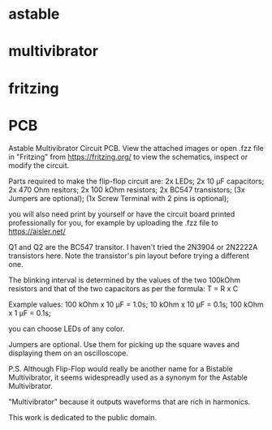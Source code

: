 # astable
# multivibrator
# fritzing 
# PCB


Astable Multivibrator Circuit PCB.
View the attached images or 
open .fzz file in "Fritzing" from https://fritzing.org/ to view the schematics, inspect or modify the circuit.

Parts required to make the flip-flop circuit are:
2x LEDs;
2x 10 μF capacitors;
2x 470 Ohm resitors;
2x 100 kOhm resistors;
2x BC547 transistors;
(3x Jumpers are optional);
(1x Screw Terminal with 2 pins is optional);

you will also need print by yourself or have the circuit board printed professionally for you, 
for example by uploading the .fzz file to https://aisler.net/

Q1 and Q2 are the BC547 transitor.
I haven't tried the 2N3904 or 2N2222A transistors here. 
Note the transistor's pin layout before trying a different one.

The blinking interval is determined by the values of the two 100kOhm resistors and that of the two capacitors as per the formula: T = R x C

Example values:
100 kOhm x 10 μF = 1.0s;
 10 kOhm x 10 μF = 0.1s;
100 kOhm x  1 μF = 0.1s;

you can choose LEDs of any color.

Jumpers are optional. Use them for picking up the square waves and displaying them on an oscilloscope.

P.S.
Although Flip-Flop would really be another name for a Bistable Multivibrator, it seems widespreadly used as a synonym for the Astable Multivibrator.

"Multivibrator" because it outputs waveforms that are rich in harmonics.

This work is dedicated to the public domain. 




